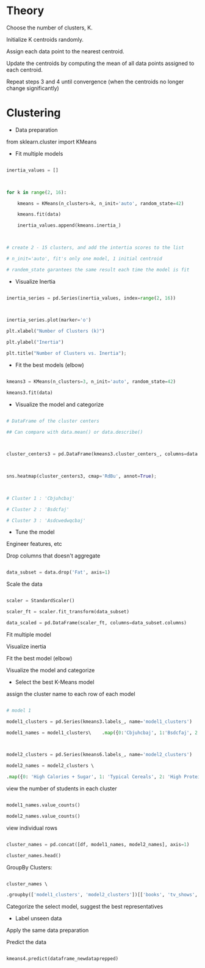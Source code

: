 # Theory 

Choose the number of clusters, K. 

Initialize K centroids randomly. 

Assign each data point to the nearest centroid. 

Update the centroids by computing the mean of all data points assigned to each centroid. 

Repeat steps 3 and 4 until convergence (when the centroids no longer change significantly) 

 

# Clustering 

- Data preparation 

from sklearn.cluster import KMeans 

- Fit multiple models 

```python

inertia_values = [] 

 

for k in range(2, 16): 

    kmeans = KMeans(n_clusters=k, n_init='auto', random_state=42) 

    kmeans.fit(data) 

    inertia_values.append(kmeans.inertia_) 

 

# create 2 - 15 clusters, and add the intertia scores to the list 

# n_init='auto', fit's only one model, 1 initial centroid 

# randem_state garantees the same result each time the model is fit 

``` 

 

- Visualize Inertia 

```python

inertia_series = pd.Series(inertia_values, index=range(2, 16)) 

 

inertia_series.plot(marker='o') 

plt.xlabel("Number of Clusters (k)") 

plt.ylabel("Inertia") 

plt.title("Number of Clusters vs. Inertia"); 

``` 

- Fit the best models (elbow) 

```python

kmeans3 = KMeans(n_clusters=3, n_init='auto', random_state=42) 

kmeans3.fit(data) 

``` 




- Visualize the model and categorize 

```python

# DataFrame of the cluster centers 

## Can compare with data.mean() or data.describe() 

 

cluster_centers3 = pd.DataFrame(kmeans3.cluster_centers_, columns=data.columns) 

 

sns.heatmap(cluster_centers3, cmap='RdBu', annot=True); 

 

# Cluster 1 : 'Cbjuhcbaj' 

# Cluster 2 : 'Bsdcfaj' 

# Cluster 3 : 'Asdcwedwqcbaj' 

``` 

 

- Tune the model 

Engineer features, etc 

Drop columns that doesn't aggregate 

```python

data_subset = data.drop('Fat', axis=1) 

``` 

Scale the data 

```python

scaler = StandardScaler() 

scaler_ft = scaler.fit_transform(data_subset) 

data_scaled = pd.DataFrame(scaler_ft, columns=data_subset.columns) 

``` 

Fit multiple model 

Visualize inertia 

Fit the best model (elbow) 

Visualize the model and categorize 

 

- Select the best K-Means model 

assign the cluster name to each row of each model 

```python

# model 1 

model1_clusters = pd.Series(kmeans3.labels_, name='model1_clusters') 

model1_names = model1_clusters\    .map({0:'Cbjuhcbaj', 1:'Bsdcfaj', 2:'Asdcwedwqcbaj'```) 

 

model2_clusters = pd.Series(kmeans6.labels_, name='model2_clusters') 

model2_names = model2_clusters \ 

.map({0: 'High Calories + Sugar', 1: 'Typical Cereals', 2: 'High Protein',3: 'High Vitamins and Minerals', 4: 'High Sugar, Low Protein', 5: 'Low Calories + Sugar + Vitamins and Minerals'```) 

``` 

view the number of students in each cluster 

```python

model1_names.value_counts() 

model2_names.value_counts() 

``` 

view individual rows 

```python

cluster_names = pd.concat([df, model1_names, model2_names], axis=1) 

cluster_names.head() 

``` 

GroupBy Clusters: 

```python

cluster_names \ 

.groupby(['model1_clusters', 'model2_clusters'])[['books', 'tv_shows', 'video_games']].mean() 

```

Categorize the select model, suggest the best representatives 

 

- Label unseen data 

Apply the same data preparation 

Predict the data 

```python

kmeans4.predict(dataframe_newdataprepped) 

``` 